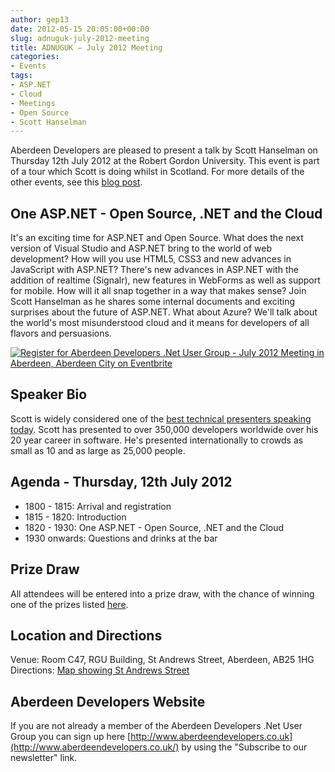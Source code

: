 ```yaml
---
author: gep13
date: 2012-05-15 20:05:00+00:00
slug: adnuguk-july-2012-meeting
title: ADNUGUK – July 2012 Meeting
categories:
- Events
tags:
- ASP.NET
- Cloud
- Meetings
- Open Source
- Scott Hanselman
---
```


Aberdeen Developers are pleased to present a talk by Scott Hanselman on Thursday 12th July 2012 at the Robert Gordon University. This event is part of a tour which Scott is doing whilst in Scotland. For more details of the other events, see this [blog post](http://www.gep13.co.uk/blog/scott-hanselman-doing-user-group-tour-of-scotland/).

## One ASP.NET - Open Source, .NET and the Cloud

It's an exciting time for ASP.NET and Open Source. What does the next version of Visual Studio and ASP.NET bring to the world of web development? How will you use HTML5, CSS3 and new advances in JavaScript with ASP.NET? There's new advances in ASP.NET with the addition of realtime (Signalr), new features in WebForms as well as support for mobile. How will it all snap together in a way that makes sense? Join Scott Hanselman as he shares some internal documents and exciting surprises about the future of ASP.NET. What about Azure? We'll talk about the world's most misunderstood cloud and it means for developers of all flavors and persuasions.

[![Register for Aberdeen Developers .Net User Group - July 2012 Meeting in Aberdeen, Aberdeen City  on Eventbrite](http://www.eventbrite.com/registerbutton?eid=2581657808)](http://scott-hanselman-abz-2012.eventbrite.com?ref=elink)

## Speaker Bio

Scott is widely considered one of the [best technical presenters speaking today](http://speakermix.com/scott-hanselman). Scott has presented to over 350,000 developers worldwide over his 20 year career in software. He's presented internationally to crowds as small as 10 and as large as 25,000 people.

## Agenda - Thursday, 12th July 2012

* 1800 - 1815: Arrival and registration
* 1815 - 1820: Introduction
* 1820 - 1930: One ASP.NET - Open Source, .NET and the Cloud
* 1930 onwards: Questions and drinks at the bar

## Prize Draw

All attendees will be entered into a prize draw, with the chance of winning one of the prizes listed [here](http://www.gep13.co.uk/blog/?p=107).

## Location and Directions

Venue: Room C47, RGU Building, St Andrews Street, Aberdeen, AB25 1HG Directions: [Map showing St Andrews Street](http://www.bing.com/maps/?v=2&cp=57.149542434132776~-2.102723645985436&lvl=17&dir=0&sty=c&eo=1&form=LMLTCC)

## Aberdeen Developers Website

If you are not already a member of the Aberdeen Developers .Net User Group you can sign up here [http://www.aberdeendevelopers.co.uk](http://www.aberdeendevelopers.co.uk/) by using the "Subscribe to our newsletter" link.
